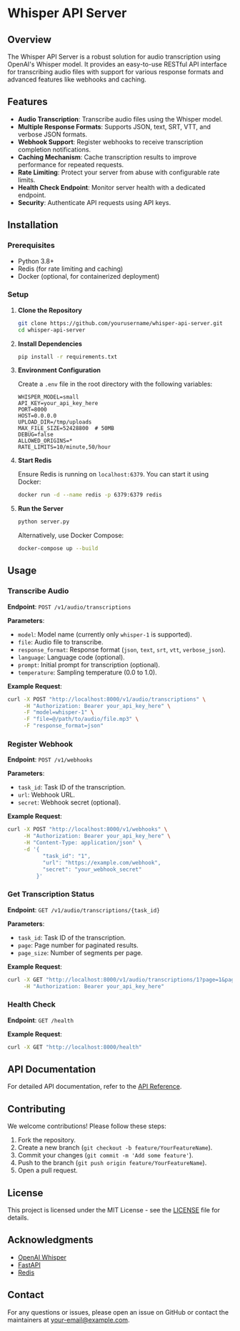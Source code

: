 # Whisper API Server

## Overview

The Whisper API Server is a robust solution for audio transcription using OpenAI's Whisper model. It provides an easy-to-use RESTful API interface for transcribing audio files with support for various response formats and advanced features like webhooks and caching.

## Features

- **Audio Transcription**: Transcribe audio files using the Whisper model.
- **Multiple Response Formats**: Supports JSON, text, SRT, VTT, and verbose JSON formats.
- **Webhook Support**: Register webhooks to receive transcription completion notifications.
- **Caching Mechanism**: Cache transcription results to improve performance for repeated requests.
- **Rate Limiting**: Protect your server from abuse with configurable rate limits.
- **Health Check Endpoint**: Monitor server health with a dedicated endpoint.
- **Security**: Authenticate API requests using API keys.

## Installation

### Prerequisites

- Python 3.8+
- Redis (for rate limiting and caching)
- Docker (optional, for containerized deployment)

### Setup

1. **Clone the Repository**

   ```bash
   git clone https://github.com/yourusername/whisper-api-server.git
   cd whisper-api-server
   ```

2. **Install Dependencies**

   ```bash
   pip install -r requirements.txt
   ```

3. **Environment Configuration**

   Create a `.env` file in the root directory with the following variables:

   ```env
   WHISPER_MODEL=small
   API_KEY=your_api_key_here
   PORT=8000
   HOST=0.0.0.0
   UPLOAD_DIR=/tmp/uploads
   MAX_FILE_SIZE=52428800  # 50MB
   DEBUG=false
   ALLOWED_ORIGINS=*
   RATE_LIMITS=10/minute,50/hour
   ```

4. **Start Redis**

   Ensure Redis is running on `localhost:6379`. You can start it using Docker:

   ```bash
   docker run -d --name redis -p 6379:6379 redis
   ```

5. **Run the Server**

   ```bash
   python server.py
   ```

   Alternatively, use Docker Compose:

   ```bash
   docker-compose up --build
   ```

## Usage

### Transcribe Audio

**Endpoint**: `POST /v1/audio/transcriptions`

**Parameters**:
- `model`: Model name (currently only `whisper-1` is supported).
- `file`: Audio file to transcribe.
- `response_format`: Response format (`json`, `text`, `srt`, `vtt`, `verbose_json`).
- `language`: Language code (optional).
- `prompt`: Initial prompt for transcription (optional).
- `temperature`: Sampling temperature (0.0 to 1.0).

**Example Request**:

```bash
curl -X POST "http://localhost:8000/v1/audio/transcriptions" \
     -H "Authorization: Bearer your_api_key_here" \
     -F "model=whisper-1" \
     -F "file=@/path/to/audio/file.mp3" \
     -F "response_format=json"
```

### Register Webhook

**Endpoint**: `POST /v1/webhooks`

**Parameters**:
- `task_id`: Task ID of the transcription.
- `url`: Webhook URL.
- `secret`: Webhook secret (optional).

**Example Request**:

```bash
curl -X POST "http://localhost:8000/v1/webhooks" \
     -H "Authorization: Bearer your_api_key_here" \
     -H "Content-Type: application/json" \
     -d '{
           "task_id": "1",
           "url": "https://example.com/webhook",
           "secret": "your_webhook_secret"
         }'
```

### Get Transcription Status

**Endpoint**: `GET /v1/audio/transcriptions/{task_id}`

**Parameters**:
- `task_id`: Task ID of the transcription.
- `page`: Page number for paginated results.
- `page_size`: Number of segments per page.

**Example Request**:

```bash
curl -X GET "http://localhost:8000/v1/audio/transcriptions/1?page=1&page_size=50" \
     -H "Authorization: Bearer your_api_key_here"
```

### Health Check

**Endpoint**: `GET /health`

**Example Request**:

```bash
curl -X GET "http://localhost:8000/health"
```

## API Documentation

For detailed API documentation, refer to the [API Reference](docs/api-reference.md).

## Contributing

We welcome contributions! Please follow these steps:

1. Fork the repository.
2. Create a new branch (`git checkout -b feature/YourFeatureName`).
3. Commit your changes (`git commit -m 'Add some feature'`).
4. Push to the branch (`git push origin feature/YourFeatureName`).
5. Open a pull request.

## License

This project is licensed under the MIT License - see the [LICENSE](LICENSE) file for details.

## Acknowledgments

- [OpenAI Whisper](https://github.com/openai/whisper)
- [FastAPI](https://fastapi.tiangolo.com/)
- [Redis](https://redis.io/)

## Contact

For any questions or issues, please open an issue on GitHub or contact the maintainers at your-email@example.com.
